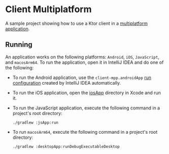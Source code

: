 # Client Multiplatform
A sample project showing how to use a Ktor client in a [multiplatform application](https://ktor.io/docs/getting-started-ktor-client-multiplatform-mobile.html).

## Running
An application works on the following platforms: `Android`, `iOS`, `JavaScript`, and `macosArm64`. To run the application, open it in IntelliJ IDEA and do one of the following:
* To run the Android application, use the `client-mpp.androidApp` [run configuration](https://www.jetbrains.com/help/idea/run-debug-configuration.html) created by IntelliJ IDEA automatically.

* To run the iOS application, open the [iosApp](iosApp) directory in Xcode and run it.
* To run the JavaScript application, execute the following command in a project's root directory:
   ```
   ./gradlew :jsApp:run
   ```
* To run `macosArm64`, execute the following command in a project's root directory:
   ```
   ./gradlew :desktopApp:runDebugExecutableDesktop
   ```
